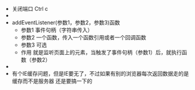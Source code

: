 * 关闭端口 Ctrl c
* 
* addEventListener(参数1，参数2，参数3)函数
    * 参数1 事件句柄（字符串传入）
    * 参数2 一个函数，传入一个函数引用或者一个回调函数
    * 参数3 可选
    * 作用 就是监听页面上的元素，当触发了事件句柄（参数1）后，就执行函数（参数2）
*
* 有个IE缓存问题，但是IE要无了，不过如果有别的浏览器每次返回数据走的是缓存而不是服务器
    还是要搞一下的